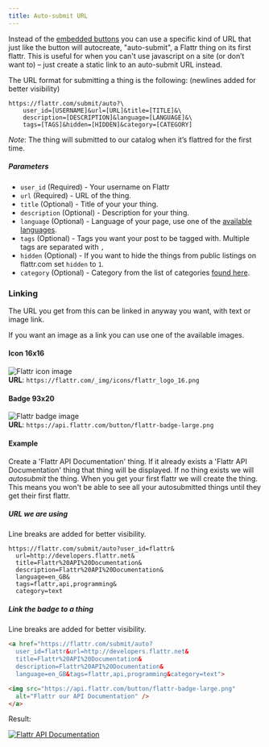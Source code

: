 ```yaml
---
title: Auto-submit URL
---
```

Instead of the [embedded buttons](/button/) you can use a specific kind of URL that just like the button will autocreate, "auto-submit", a Flattr thing on its first flattr. This is useful for when you can't use javascript on a site (or don’t want to) – just create a static link to an auto-submit URL instead.

The URL format for submitting a thing is the following:
(newlines added for better visibility)

```
https://flattr.com/submit/auto?\
    user_id=[USERNAME]&url=[URL]&title=[TITLE]&\
    description=[DESCRIPTION]&language=[LANGUAGE]&\
    tags=[TAGS]&hidden=[HIDDEN]&category=[CATEGORY]
```

_Note_: The thing will submitted to our catalog when it’s flattred for the first time.

##### Parameters

* `user_id` (Required) - Your username on Flattr
* `url` (Required) - URL of the thing.
* `title` (Optional) - Title of your your thing.
* `description` (Optional) - Description for your thing.
* `language` (Optional) - Language of your page, use one of the [available languages](https://api.flattr.com/rest/v2/languages.txt).
* `tags` (Optional) - Tags you want your post to be tagged with. Multiple tags are separated with `,`
* `hidden` (Optional) - If you want to hide the things from public listings on flattr.com set `hidden` to `1`.
* `category` (Optional) - Category from the list of categories [found here](https://api.flattr.com/rest/v2/categories.txt).

### Linking
The URL you get from this can be linked in anyway you want, with text or image link.

If you want an image as a link you can use one of the available images.

#### Icon 16x16
![Flattr icon image](https://flattr.com/_img/icons/flattr_logo_16.png)  
__URL__: `https://flattr.com/_img/icons/flattr_logo_16.png`

#### Badge 93x20
![Flattr badge image](https://api.flattr.com/button/flattr-badge-large.png)  
__URL__: `https://api.flattr.com/button/flattr-badge-large.png`

#### Example

Create a 'Flattr API Documentation' thing. If it already exists a 'Flattr API Documentation' thing that thing will be displayed. If no thing exists we will _autosubmit_ the thing. When you get your first flattr we will create the thing. This means you won't be able to see all your autosubmitted things until they get their first flattr.

##### URL we are using

Line breaks are added for better visibility.

```
https://flattr.com/submit/auto?user_id=flattr&
  url=http://developers.flattr.net&
  title=Flattr%20API%20Documentation&
  description=Flattr%20API%20Documentation&
  language=en_GB&
  tags=flattr,api,programming&
  category=text
```

##### Link the badge to a thing

Line breaks are added for better visibility.

```html
<a href="https://flattr.com/submit/auto?
  user_id=flattr&url=http://developers.flattr.net&
  title=Flattr%20API%20Documentation&
  description=Flattr%20API%20Documentation&
  language=en_GB&tags=flattr,api,programming&category=text">

<img src="https://api.flattr.com/button/flattr-badge-large.png" 
  alt="Flattr our API Documentation" />
</a>
```

Result:

[![Flattr API Documentation](https://api.flattr.com/button/flattr-badge-large.png)](https://flattr.com/submit/auto?user_id=flattr&url=http://developers.flattr.net&title=Flattr%20API%20Documentation&description=Flattr%20API%20Documentation&language=en_GB&tags=flattr,api,programming&category=text)
